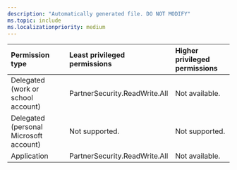 ```yaml
---
description: "Automatically generated file. DO NOT MODIFY"
ms.topic: include
ms.localizationpriority: medium
---
```


|Permission type|Least privileged permissions|Higher privileged permissions|
|:---|:---|:---|
|Delegated (work or school account)|PartnerSecurity.ReadWrite.All|Not available.|
|Delegated (personal Microsoft account)|Not supported.|Not supported.|
|Application|PartnerSecurity.ReadWrite.All|Not available.|